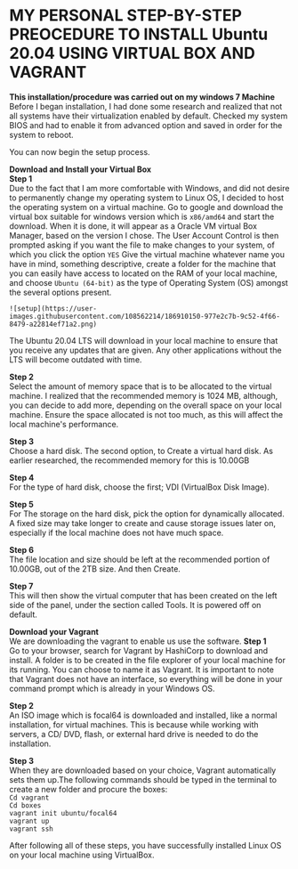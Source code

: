 # MY PERSONAL STEP-BY-STEP PREOCEDURE TO INSTALL Ubuntu 20.04 USING VIRTUAL BOX AND VAGRANT #
**This installation/procedure was carried out on my windows 7 Machine**<br>
Before I began installation, I had done some research and realized that not all systems  have their virtualization enabled by default.
Checked my system BIOS and had to enable it from advanced option and saved in order for the system to reboot.

You can now begin the setup process.


**Download and Install your Virtual Box**<br>
**Step 1**<br>
Due to the fact that I am more comfortable with Windows, and did not desire to permanently change my operating system to Linux OS, I decided to host the operating system on a virtual machine.
Go to google and download the virtual box suitable for windows version which is ```x86/amd64``` and start the download.
When it is done, it will appear as a Oracle VM virtual Box Manager, based on the version I chose.
The User Account Control is then prompted asking if you want the file to make changes to your system, of which you click the option ```YES```
Give the virtual machine whatever name you have in mind, something descriptive, create a folder for the machine that you can easily have access to located on the RAM of your local machine, and choose ```Ubuntu (64-bit)``` as the type of Operating System (OS) amongst the several options present.

```
![setup](https://user-images.githubusercontent.com/108562214/186910150-977e2c7b-9c52-4f66-8479-a22814ef71a2.png)

```
The Ubuntu 20.04 LTS will download in your local machine to ensure that you receive any updates that are given. Any other applications without the LTS will become outdated with time.

**Step 2**<br>
Select the amount of memory space that is to be allocated to the virtual machine. I realized that the recommended memory is 1024 MB, although, you can decide to add more, depending on the overall space on your local machine. 
Ensure the space allocated is not too much, as this will affect the local machine's performance.

**Step 3**<br>
Choose a hard disk. 
The second option,  to Create a virtual hard disk. As earlier researched, the recommended memory for this is 10.00GB

**Step 4**<br>
For the type of hard disk, choose the first; VDI (VirtualBox Disk Image). 

**Step 5**<br>
For The storage on the hard disk, pick the option for dynamically allocated. A fixed size may take longer to create and cause storage issues later on, especially if the local machine does not have much space.

**Step 6**<br>
The file location and size should be left at the recommended portion of 10.00GB, out of the 2TB size. And then Create.

**Step 7**<br>
This will then show the virtual computer that has been created on the left side of the panel, under the section called Tools. It is powered off on default.


**Download your Vagrant**<br>
We are downloading the vagrant to enable us use the software.
**Step 1**<br>
Go to your browser, search for Vagrant by HashiCorp to download and install.
A folder is to be created in the file explorer of your local machine for its running. You can choose to name it as Vagrant.
It is important to note that Vagrant does not have an interface, so everything will be done in your command prompt which is already in your Windows OS.

**Step 2**<br>
An ISO image which is focal64 is downloaded and installed, like a normal installation, for virtual machines. This is because while working with servers, a CD/ DVD, flash, or external hard drive is needed to do the installation.

**Step 3**<br>
When they are downloaded based on your choice, Vagrant automatically sets them up.The following commands should be typed in the terminal to create a new folder and procure the boxes:<br>
```Cd vagrant```<br>
```Cd boxes ```<br>
```vagrant init ubuntu/focal64```<br>
```vagrant up```<br>
```vagrant ssh```<br>

After following all of these steps, you have successfully installed Linux OS on your local machine using VirtualBox.




















